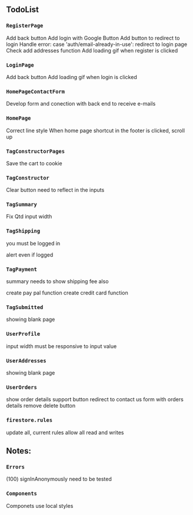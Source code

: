 ## TodoList

### `RegisterPage`

Add back button
Add login with Google Button
Add button to redirect to login
Handle error: case 'auth/email-already-in-use': redirect to login page
Check add addresses function
Add loading gif when register is clicked

### `LoginPage`

Add back button
Add loading gif when login is clicked

### `HomePageContactForm`

Develop form and conection with back end to receive e-mails

### `HomePage`

Correct line style
When home page shortcut in the footer is clicked, scroll up

### `TagConstructorPages`

Save the cart to cookie

### `TagConstructor`

Clear button need to reflect in the inputs

### `TagSummary`

Fix Qtd input width

### `TagShipping`

<p>you must be logged in</p> alert even if logged

### `TagPayment`

summary needs to show shipping fee also

create pay pal function
create credit card function

### `TagSubmitted`

showing blank page

### `UserProfile`

input width must be responsive to input value

### `UserAddresses`

showing blank page

### `UserOrders`

show order details
support button redirect to contact us form with orders details
remove delete button

### `firestore.rules`

update all, current rules allow all read and writes

## Notes:

### `Errors`

(100) signInAnonymously need to be tested

### `Components`

Componets use local styles
